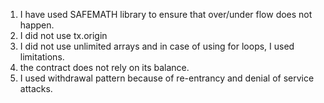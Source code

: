 1. I have used SAFEMATH library to ensure that over/under flow does not happen.
2. I did not use tx.origin
3. I did not use unlimited arrays and in case of using for loops, I used limitations.
4. the contract does not rely on its balance.
5. I used withdrawal pattern because of re-entrancy  and denial of service attacks.

 
